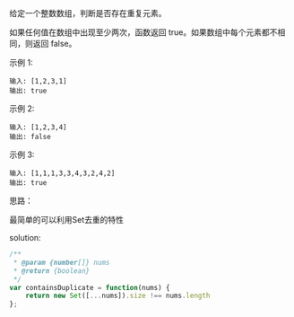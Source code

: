 给定一个整数数组，判断是否存在重复元素。

如果任何值在数组中出现至少两次，函数返回 true。如果数组中每个元素都不相同，则返回 false。

示例 1:

```text
输入: [1,2,3,1]
输出: true
```

示例 2:

```text
输入: [1,2,3,4]
输出: false
```

示例 3:

```text
输入: [1,1,1,3,3,4,3,2,4,2]
输出: true
```

思路：

最简单的可以利用Set去重的特性

solution:

```javascript
/**
 * @param {number[]} nums
 * @return {boolean}
 */
var containsDuplicate = function(nums) {
    return new Set([...nums]).size !== nums.length
};
```
